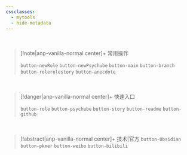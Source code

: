```yaml
---
cssclasses:
  - mytools
  - hide-metadata
---
```

<div style="height: 20px"></div>

> [!note|anp-vanilla-normal center]+ 常用操作
> 
> `button-newRole` `button-newPsychube`
> `button-main` `button-branch` `button-rolerolestory` `button-anecdote`

<div style="height: 20px"></div>

> [!danger|anp-vanilla-normal center]+ 快速入口
> 
> `button-role` `button-psychube` `button-story` `button-readme` `button-github`

<div style="height: 20px"></div>

> [!abstract|anp-vanilla-normal center]+ 技术|官方
> `button-Obsidian` `button-pkmer` `button-weibo` `button-bilibili`
